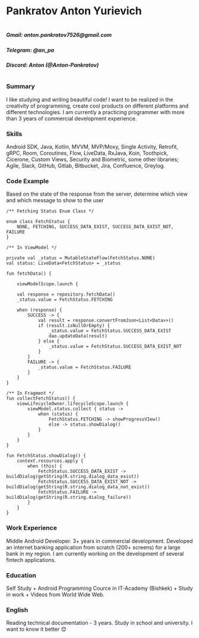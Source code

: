# Pankratov Anton Yurievich
#
##### Gmail: _anton.pankratov7526@gmail.com_
##### Telegram: _@an_pa_
##### Discord: _Anton (@Anton-Pankratov)_
#
#
#
### Summary
I like studying and writing beautiful code! I want to be realized in the creativity of programming, create cool products on different platforms and different technologies.
I am currently a practicing programmer with more than 3 years of commercial development experience.

### Skills
Android SDK, Java, Kotlin, MVVM, MVP/Moxy, Single Activity, Retrofit, gRPC, Room, Coroutines, Flow, LiveData, RxJava, Koin, Toothpick, Cicerone, Custom Views, Security and Biometric, some other libraries; Agile, Slack, GitHub, Gitlab, Bitbucket, Jira, Confluence, Greylog.

### Code Example
Based on the state of the response from the server, determine which view and which message to show to the user
```
/** Fetching Status Enum Class */

enum class FetchStatus {
    NONE, FETCHING, SUCCESS_DATA_EXIST, SUCCESS_DATA_EXIST_NOT, FAILURE
}

/** In ViewModel */

private val _status = MutableStateFlow(FetchStatus.NONE)
val status: LiveData<FetchStatus> = _status

fun fetchData() {

    viewModelScope.launch {

    val response = repository.fetchData()
    _status.value = FetchStatus.FETCHING

    when (response) {
        SUCCESS -> {
            val result = response.convertFromJson<List<Data>>()
            if (result.isNullOrEmpty) {
                _status.value = FetchStatus.SUCCESS_DATA_EXIST
                dao.updateData(result)
            } else {
                _status.value = FetchStatus.SUCCESS_DATA_EXIST_NOT
            }
        }
        FAILURE -> {
            _status.value = FetchStatus.FAILURE
        }
    }
}

/** In Fragment */
fun collectFetchStatus() {
    viewLifecycleOwner.lifecycleScope.launch {
        viewModel.status.collect { status ->
            when (status) {
                FetchStatus.FETCHING -> showProgressVIew()
                else -> status.showDialog()
            }
        }
    }
}

fun FetchStatus.showDialog() {
    context.resources.apply {
        when (this) {
            FetchStatus.SUCCESS_DATA_EXIST -> buildDialog(getString(R.string.dialog_data_exist))
            FetchStatus.SUCCESS_DATA_EXIST_NOT -> buildDialog(getString(R.string.dialog_data_not_exist))
            FetchStatus.FAILURE -> buildDialog(getString(R.string.dialog_failure))
        }
    }
}
```

### Work Experience

Middle Android Developer. 3+ years in commercial development.
Developed an internet banking application from scratch (200+ screens) for a large bank in my region.
I am currently working on the development of several fintech applications.

### Education
Self Study + Android Programming Cource in IT-Academy (Bishkek) + Study in work + Videos from World Wide Web.

### English
Reading technical documentation - 3 years. Study in school and university. I want to know it better 😊